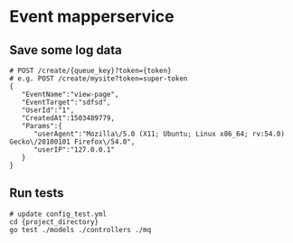 Event mapperservice
==========================

## Save some log data

```
# POST /create/{queue_key}?token={token}
# e.g. POST /create/mysite?token=super-token
{
   "EventName":"view-page",
   "EventTarget":"sdfsd",
   "UserId":"1",
   "CreatedAt":1503489779,
   "Params":{
      "userAgent":"Mozilla\/5.0 (X11; Ubuntu; Linux x86_64; rv:54.0) Gecko\/20100101 Firefox\/54.0",
      "userIP":"127.0.0.1"
   }
}

```

## Run tests
```
# update config_test.yml
cd {project_directory}
go test ./models ./controllers ./mq
```